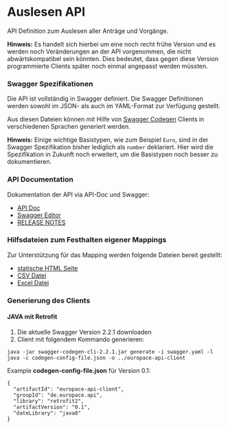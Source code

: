 # Auslesen API
API Definition zum Auslesen aller Anträge und Vorgänge.

**Hinweis:** Es handelt sich hierbei um eine noch recht frühe Version und es werden noch Veränderungen an der API vorgenommen, die nicht abwärtskompatibel sein könnten. Dies bedeutet, dass gegen diese Version programmierte Clients später noch einmal angepasst werden müssten.

### Swagger Spezifikationen
Die API ist vollständig in Swagger definiert. Die Swagger Definitionen werden sowohl im JSON- als auch im YAML-Format zur Verfügung gestellt.

Aus diesen Dateien können mit Hilfe von [Swagger Codegen](https://github.com/swagger-api/swagger-codegen) Clients in verschiedenen Sprachen generiert werden.

**Hinweis:** Einige wichtige Basistypen, wie zum Beispiel `Euro`, sind in der Swagger Spezifikation bisher lediglich als `number` deklariert. Hier wird die Spezifikation in Zukunft noch erweitert, um die Basistypen noch besser zu dokumentieren.

### API Documentation

Dokumentation der API via API-Doc und Swagger:
 - [API Doc](https://auslesen-api.api-docs.io/0.1)
 - [Swagger Editor](http://editor.swagger.io/#?https://raw.githubusercontent.com/hypoport/europace2-api/master/BaufiSmart/auslesen/swagger.yaml)
 - [RELEASE NOTES](RELEASE_NOTES.MD)

### Hilfsdateien zum Festhalten eigener Mappings

Zur Unterstützung für das Mapping werden folgende Dateien bereit gestellt:
  - [statische HTML Seite](http://htmlpreview.github.io?https://raw.githubusercontent.com/hypoport/europace2-api/master/BaufiSmart/auslesen/Dokumentation/index.html)
  - [CSV Datei](https://raw.githubusercontent.com/hypoport/europace2-api/master/BaufiSmart/auslesen/definitions.csv)
  - [Excel Datei](https://raw.githubusercontent.com/hypoport/europace2-api/master/BaufiSmart/auslesen/definitions.xls)

### Generierung des Clients
#### JAVA mit Retrofit

1. Die aktuelle Swagger Version 2.2.1 downloaden
2. Client mit folgendem Kommando generieren:


```
java -jar swagger-codegen-cli-2.2.1.jar generate -i swagger.yaml -l java -c codegen-config-file.json -o ../europace-api-client
```

Example **codegen-config-file.json** für Version 0.1:

```
{
  "artifactId": "europace-api-client",
  "groupId": "de.europace.api",
  "library": "retrofit2",
  "artifactVersion": "0.1",
  "dateLibrary": "java8"
}

```